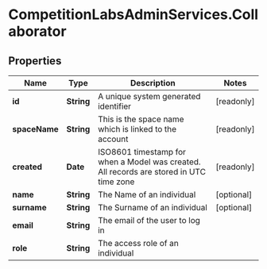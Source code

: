 # CompetitionLabsAdminServices.Collaborator

## Properties

Name | Type | Description | Notes
------------ | ------------- | ------------- | -------------
**id** | **String** | A unique system generated identifier | [readonly] 
**spaceName** | **String** | This is the space name which is linked to the account | [readonly] 
**created** | **Date** | ISO8601 timestamp for when a Model was created. All records are stored in UTC time zone | [readonly] 
**name** | **String** | The Name of an individual | [optional] 
**surname** | **String** | The Surname of an individual | [optional] 
**email** | **String** | The email of the user to log in | 
**role** | **String** | The access role of an individual | 


